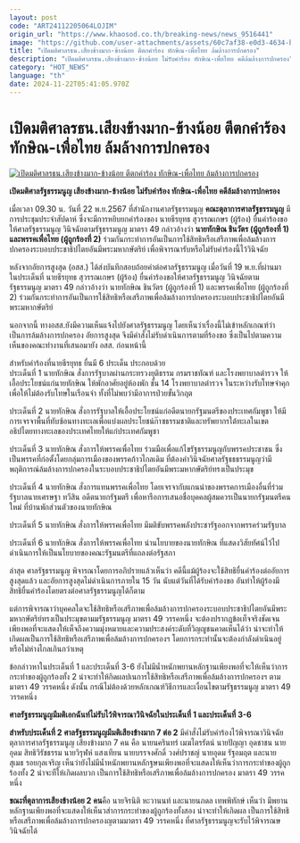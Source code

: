 ```yaml
---
layout: post
code: "ART24112205064LOJIM"
origin_url: "https://www.khaosod.co.th/breaking-news/news_9516441"
image: "https://github.com/user-attachments/assets/60c7af38-e0d3-4634-b825-73027949287d"
title: "เปิดมติศาลรธน.เสียงข้างมาก-ข้างน้อย ตีตกคำร้อง ทักษิณ-เพื่อไทย ล้มล้างการปกครอง"
description: "เปิดมติศาลรธน.เสียงข้างมาก-ข้างน้อย ไม่รับคำร้อง ทักษิณ-เพื่อไทย คดีล้มล้างการปกครอง"
category: "HOT_NEWS"
language: "th"
date: 2024-11-22T05:41:05.970Z
---
```


# เปิดมติศาลรธน.เสียงข้างมาก-ข้างน้อย ตีตกคำร้อง ทักษิณ-เพื่อไทย ล้มล้างการปกครอง

[![เปิดมติศาลรธน.เสียงข้างมาก-ข้างน้อย ตีตกคำร้อง ทักษิณ-เพื่อไทย ล้มล้างการปกครอง](https://www.khaosod.co.th/wpapp/uploads/2024/11/tssrtn.jpg "เปิดมติศาลรธน.เสียงข้างมาก-ข้างน้อย ตีตกคำร้อง ทักษิณ-เพื่อไทย ล้มล้างการปกครอง")](https://www.khaosod.co.th/wpapp/uploads/2024/11/tssrtn.jpg)

**เปิดมติศาลรัฐธรรมนูญ เสียงข้างมาก-ข้างน้อย ไม่รับคำร้อง ทักษิณ-เพื่อไทย คดีล้มล้างการปกครอง**

เมื่อเวลา 09.30 น. วันที่ 22 พ.ย.2567 ที่สำนักงานศาลรัฐธรรมนูญ **คณะตุลาการศาลรัฐธรรมนูญ** มีการประชุมประจำสัปดาห์ ซึ่งจะมีการหยิบยกคำร้องของ นายธีรยุทธ สุวรรณเกษร (ผู้ร้อง) ยื่นคำร้องขอให้ศาลรัฐธรรมนูญ วินิจฉัยตามรัฐธรรมนูญ มาตรา 49 กล่าวอ้างว่า **นายทักษิณ ชินวัตร (ผู้ถูกร้องที่ 1) และพรรคเพื่อไทย (ผู้ถูกร้องที่ 2)** ร่วมกันกระทำการอันเป็นการใช้สิทธิหรือเสรีภาพเพื่อล้มล้างการปกครองระบอบประชาธิปไตยอันมีพระมหากษัตริย์ เพื่อพิจารณารับหรือไม่รับคำร้องนี้ไว้วินิจฉัย

หลังจากอัยการสูงสุด (อสส.) ได้ส่งบันทึกสอบถ้อยคำต่อศาลรัฐธรรมนูญ เมื่อวันที่ 19 พ.ย.ที่ผ่านมา ในประเด็นที่ นายธีรยุทธ สุวรรณเกษร (ผู้ร้อง) ยื่นคำร้องขอให้ศาลรัฐธรรมนูญ วินิจฉัยตามรัฐธรรมนูญ มาตรา 49 กล่าวอ้างว่า นายทักษิณ ชินวัตร (ผู้ถูกร้องที่ 1) และพรรคเพื่อไทย (ผู้ถูกร้องที่ 2) ร่วมกันกระทำการอันเป็นการใช้สิทธิหรือเสรีภาพเพื่อล้มล้างการปกครองระบอบประชาธิปไตยอันมีพระมหากษัตริย์

นอกจากนี้ ทางอสส.ยังมีความเห็นแจ้งไปยังศาลรัฐธรรมนูญ โดยเห็นว่าเรื่องนี้ไม่เข้าหลักเกณฑ์ว่า เป็นการล้มล้างการปกครอง อัยการสูงสุด จึงมีคำสั่งไม่รับดำเนินการตามที่ร้องขอ ซึ่งเป็นไปตามความเห็นของคณะทำงานที่เสนอมายัง อสส. ก่อนหน้านี้

สำหรับคำร้องที่นายธีรยุทธ ยื่นมี 6 ประเด็น ประกอบด้วย  
ประเด็นที่ 1 นายทักษิณ สั่งการรัฐบาลผ่านกระทรวงยุติธรรม กรมราชทัณฑ์ และโรงพยาบาลตำรวจ ให้เอื้อประโยชน์แก่นายทักษิณ ให้พักอาศัยอยู่ห้องพัก ชั้น 14 โรงพยาบาลตำรวจ ในระหว่างรับโทษจำคุก เพื่อให้ไม่ต้องรับโทษในเรือนจำ ทั้งที่ไม่พบว่ามีอาการป่วยขั้นวิกฤต

ประเด็นที่ 2 นายทักษิณ สั่งการรัฐบาลให้เอื้อประโยชน์แก่อดีตนายกรัฐมนตรีของประเทศกัมพูชา ให้มีการเจรจาพื้นที่ทับซ้อนทางทะเลเพื่อแบ่งผลประโยชน์ก๊าซธรรมชาติและทรัพยากรใต้ทะเลในเขตอธิปไตยทางทะเลของประเทศไทยให้แก่ประเทศกัมพูชา

ประเด็นที่ 3 นายทักษิณ สั่งการให้พรรคเพื่อไทย ร่วมมือเพื่อแก้ไขรัฐธรรมนูญกับพรรคประชาชน ซึ่งเป็นพรรคที่ก่อตั้งโดยกลุ่มการเมืองของพรรคก้าวไกลเดิม ที่ต้องคำวินิจฉัยศาลรัฐธธธรรมนูญว่ามีพฤติการณ์ล้มล้างการปกครองในระบอบประชาธิปไตยอันมีพระมหากษัตริย์ทรงเป็นประมุข

ประเด็นที่ 4 นายทักษิณ สั่งการแทนพรรคเพื่อไทย โดยเจรจากับแกนนำของพรรคการเมืองอื่นที่ร่วมรัฐบาลนายเศรษฐา ทวีสิน อดีตนายกรัฐมตรี เพื่อหารือการเสนอชื่อบุคคลผู้สมควรเป็นนายกรัฐมนตรีคนใหม่ ที่บ้านพักส่วนตัวของนายทักษิณ

ประเด็นที่ 5 นายทักษิณ สั่งการให้พรรคเพื่อไทย มีมติขับพรรคพลังประชารัฐออกจากพรรคร่วมรัฐบาล

ประเด็นที่ 6 นายทักษิณ สั่งการให้พรรคเพื่อไทย นำนโยบายของนายทักษิณ ที่แสดงวิสัยทัศน์ไว้ไปดำเนินการให้เป็นนโยบายของคณะรัฐมนตรีที่แถลงต่อรัฐสภา

ล่าสุด ศาลรัฐธรรมนูญ พิจารณาโดยการอภิปรายแล้วเห็นว่า คดีนี้แม้ผู้ร้องจะใช้สิทธิยื่นคำร้องต่ออัยการสูงสุดแล้ว และอัยการสูงสุดไม่ดำเนินการภายใน 15 วัน นับแต่วันที่ได้รับคำร้องขอ อันทำให้ผู้ร้องมีสิทธิยื่นคำร้องโดยตรงต่อศาลรัฐธรรมนูญได้ก็ตาม

แต่การพิจารณาว่าบุคคลใดจะใช้สิทธิหรือเสรีภาพเพื่อล้มล้างการปกครองระบอบประชาธิปไตยอันมีพระมหากษัตริย์ทรงเป็นประมุขตามมรัฐธรรมนูญ มาตรา 49 วรรคหนึ่ง จะต้องปรากฎข้อเท็จจริงชัดเจนเพียงพอที่จะแสดงให้เห็จถึงความมุ่งหมายและความประสงค์ระดับที่วิญญูชนคาดเห็นได้ว่า น่าจะทำให้เกิดผลเป็นการใช้สิทธิหรือเสรีภาพเพื่อล้มล้างการปกครองฯ โดยการกระทำนั้นจะต้องกำลังดำเนินอยู่หรือไม่ห่างไกลเกินกว่าเหตุ

ข้อกล่าวหาในประเด็นที่ 1 และประเด็นที่ 3-6 ยังไม่มีน้ำหนักพยานหลักฐานเพียงพอที่จะให้เห็นว่าการกระทำของผู้ถูกร้องทั้ง 2 น่าจะทำให้กิดผลปเนการใช้สิทธิหรือเสรีภาพเพื่อล้มล้างการปกครองฯ ตามมาตรา 49 วรรคหนึ่ง ดังนั้น กรณีไม่ต้องด้วยหลักเกณฑ์วิธีการและเงื่อนไขตามรัฐธรรมนูญ มาตรา 49 วรรคหนึ่ง

**ศาลรัฐธรรมนูญมีมติเอกฉันท์ไม่รับไว้พิจารณาวินิจฉัยในประเด็นที่ 1 และประเด็นที่ 3-6**

**สำหรับประเด็นที่ 2 ศาลรัฐธรรมนูญมีมติเสียงข้างมาก 7 ต่อ 2** มีคำสั่งไม่รับคำร้องไว้พิจารณาวินิจฉัย  
ตุลาการศาลรัฐธรรมนูญ เสียงข้างมาก 7 คน คือ นายนครินทร์ เมฆไตรรัตน์ นายปัญญา อุดชาชน นายอุดม สิทธิวิรัชธรรม นายวิรุฬห์ แสงเทียน นายบรรจงศักดิ์ วงศ์ปราชญ์ นายอุดม รัฐอมฤต และนายสุเมธ รอยกุลเจริญ เห็นว่ายังไม่มีน้ำหนักพยานหลักฐษนเพียงพอที่จะแสดงให้เห็นว่าการกระทำของผู้ถูกร้องทั้ง 2 น่าจะทืให้เกิดผลบวก เป็นการใช้สิทธิหรือเสรีภาพเพื่อล้มล้างการปกครอง มาตรา 49 วรรคหนึ่ง

**ขณะที่ตุลาการเสียงข้างน้อย 2 คน**คือ นายจิรนิติ หะวานนท์ และนายนภดล เทพพิทักษ์ เห็นว่า มีพยานหลักฐานเพียงพอที่จะแสดงให้เห็นวส่าการกระทำของผู้ถูกร้องทั้งสอง น่าจะทำให้เกิดผล เป็นการใช้สิทธิหรือเสรีภาพเพื่อล้มล้างการปกครองญตามมาตรา 49 วรรคหนึ่ง ที่ศาลรัฐธรรมนูญจะรับไว้พิจารณษวินิจฉัยได้
